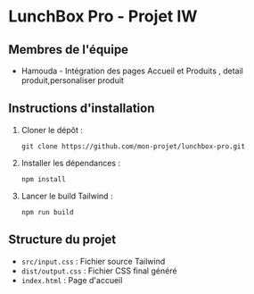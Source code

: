 
# LunchBox Pro - Projet IW

## Membres de l'équipe
- Hamouda - Intégration des pages Accueil et Produits , detail produit,personaliser produit


## Instructions d'installation
1. Cloner le dépôt :
    ```
    git clone https://github.com/mon-projet/lunchbox-pro.git
    ```
2. Installer les dépendances :
    ```
    npm install
    ```
3. Lancer le build Tailwind :
    ```
    npm run build
    ```

## Structure du projet
- `src/input.css` : Fichier source Tailwind
- `dist/output.css` : Fichier CSS final généré
- `index.html` : Page d'accueil
